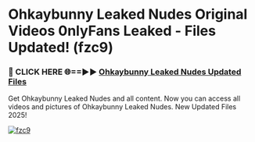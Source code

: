 # Ohkaybunny Leaked Nudes Original Videos 0nlyFans Leaked - Files Updated! (fzc9)

<h3>🔴 CLICK HERE 🌐==►► <a href="https://tinyurl.com/5h6xmrr3" rel="nofollow">Ohkaybunny Leaked Nudes Updated Files</a></h3>

Get Ohkaybunny Leaked Nudes and all content. Now you can access all videos and pictures of Ohkaybunny Leaked Nudes. New Updated Files 2025!

[![fzc9](https://i.imgur.com/KVD873Z.gif)](https://tinyurl.com/5h6xmrr3)
